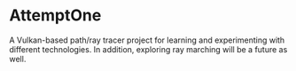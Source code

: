 # AttemptOne
A Vulkan-based path/ray tracer project for learning and experimenting with different technologies.
In addition, exploring ray marching will be a future as well.
